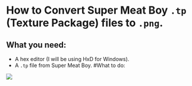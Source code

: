# How to Convert Super Meat Boy `.tp` (Texture Package) files to `.png`.
## What you need:
- A hex editor (I will be using HxD for Windows).
- A `.tp` file from Super Meat Boy.
#What to do:



![](https://pandao.github.io/editor.md/examples/images/4.jpg)
